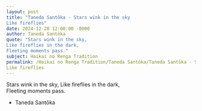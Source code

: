 ```yaml
---
layout: post
title: "Taneda Santōka - Stars wink in the sky
Like fireflies"
date: 2024-12-28 12:00:00 -0000
author: Taneda Santōka
quote: "Stars wink in the sky,
Like fireflies in the dark,  
Fleeting moments pass."
subject: Haikai no Renga Tradition
permalink: /Haikai no Renga Tradition/Taneda Santōka/Taneda Santōka - Stars wink in the sky
Like fireflies
---
```


Stars wink in the sky,
Like fireflies in the dark,  
Fleeting moments pass.

- Taneda Santōka
